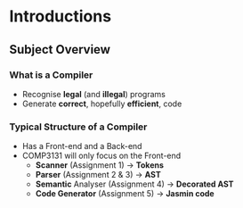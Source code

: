 # Introductions

## Subject Overview

### What is a Compiler

* Recognise **legal** (and **illegal**) programs
* Generate **correct**, hopefully **efficient**, code

### Typical Structure of a Compiler
* Has a Front-end and a Back-end
* COMP3131 will only focus on the Front-end
    * **Scanner** (Assignment 1) -> **Tokens**
    * **Parser** (Assignment 2 & 3) -> **AST**
    * **Semantic** Analyser (Assignment 4) -> **Decorated AST**
    * **Code Generator** (Assignment 5) -> **Jasmin code**


